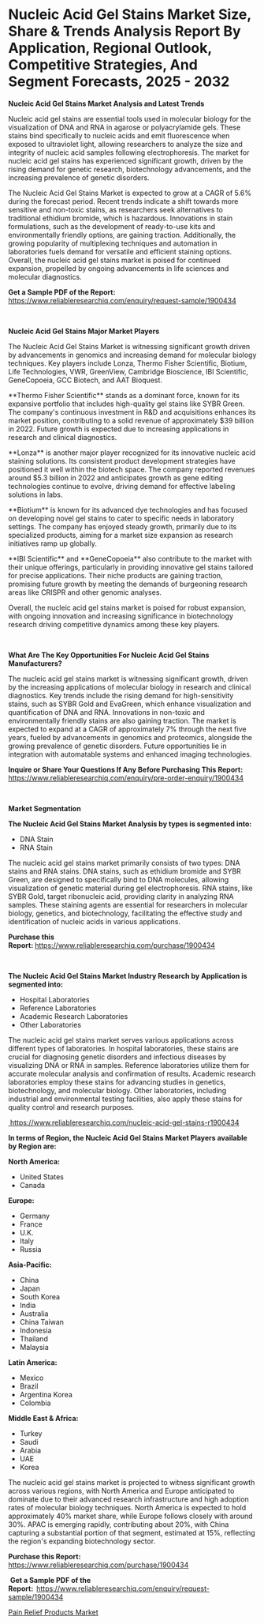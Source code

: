 <p><h1>Nucleic Acid Gel Stains Market Size, Share & Trends Analysis Report By Application, Regional Outlook, Competitive Strategies, And Segment Forecasts, 2025 - 2032</h1></p><p><strong>Nucleic Acid Gel Stains Market Analysis and Latest Trends</strong></p>
<p><p>Nucleic acid gel stains are essential tools used in molecular biology for the visualization of DNA and RNA in agarose or polyacrylamide gels. These stains bind specifically to nucleic acids and emit fluorescence when exposed to ultraviolet light, allowing researchers to analyze the size and integrity of nucleic acid samples following electrophoresis. The market for nucleic acid gel stains has experienced significant growth, driven by the rising demand for genetic research, biotechnology advancements, and the increasing prevalence of genetic disorders.</p><p>The Nucleic Acid Gel Stains Market is expected to grow at a CAGR of 5.6% during the forecast period. Recent trends indicate a shift towards more sensitive and non-toxic stains, as researchers seek alternatives to traditional ethidium bromide, which is hazardous. Innovations in stain formulations, such as the development of ready-to-use kits and environmentally friendly options, are gaining traction. Additionally, the growing popularity of multiplexing techniques and automation in laboratories fuels demand for versatile and efficient staining options. Overall, the nucleic acid gel stains market is poised for continued expansion, propelled by ongoing advancements in life sciences and molecular diagnostics.</p></p>
<p><strong>Get a Sample PDF of the Report:&nbsp;</strong> <a href="https://www.reliableresearchiq.com/enquiry/request-sample/1900434?utm_campaign=3318&utm_medium=2&utm_source=Github&utm_content=ia&utm_term=08032025&utm_id=nucleic-acid-gel-stains">https://www.reliableresearchiq.com/enquiry/request-sample/1900434</a></p>
<p>&nbsp;</p>
<p><strong>Nucleic Acid Gel Stains Major Market Players</strong></p>
<p><p>The Nucleic Acid Gel Stains Market is witnessing significant growth driven by advancements in genomics and increasing demand for molecular biology techniques. Key players include Lonza, Thermo Fisher Scientific, Biotium, Life Technologies, VWR, GreenView, Cambridge Bioscience, IBI Scientific, GeneCopoeia, GCC Biotech, and AAT Bioquest.</p><p>**Thermo Fisher Scientific** stands as a dominant force, known for its expansive portfolio that includes high-quality gel stains like SYBR Green. The company's continuous investment in R&D and acquisitions enhances its market position, contributing to a solid revenue of approximately $39 billion in 2022. Future growth is expected due to increasing applications in research and clinical diagnostics.</p><p>**Lonza** is another major player recognized for its innovative nucleic acid staining solutions. Its consistent product development strategies have positioned it well within the biotech space. The company reported revenues around $5.3 billion in 2022 and anticipates growth as gene editing technologies continue to evolve, driving demand for effective labeling solutions in labs.</p><p>**Biotium** is known for its advanced dye technologies and has focused on developing novel gel stains to cater to specific needs in laboratory settings. The company has enjoyed steady growth, primarily due to its specialized products, aiming for a market size expansion as research initiatives ramp up globally.</p><p>**IBI Scientific** and **GeneCopoeia** also contribute to the market with their unique offerings, particularly in providing innovative gel stains tailored for precise applications. Their niche products are gaining traction, promising future growth by meeting the demands of burgeoning research areas like CRISPR and other genomic analyses.</p><p>Overall, the nucleic acid gel stains market is poised for robust expansion, with ongoing innovation and increasing significance in biotechnology research driving competitive dynamics among these key players.</p></p>
<p>&nbsp;</p>
<p><strong>What Are The Key Opportunities For Nucleic Acid Gel Stains Manufacturers?</strong></p>
<p><p>The nucleic acid gel stains market is witnessing significant growth, driven by the increasing applications of molecular biology in research and clinical diagnostics. Key trends include the rising demand for high-sensitivity stains, such as SYBR Gold and EvaGreen, which enhance visualization and quantification of DNA and RNA. Innovations in non-toxic and environmentally friendly stains are also gaining traction. The market is expected to expand at a CAGR of approximately 7% through the next five years, fueled by advancements in genomics and proteomics, alongside the growing prevalence of genetic disorders. Future opportunities lie in integration with automatable systems and enhanced imaging technologies.</p></p>
<p><strong>Inquire or Share Your Questions If Any Before Purchasing This Report:</strong> <a href="https://www.reliableresearchiq.com/enquiry/pre-order-enquiry/1900434?utm_campaign=3318&utm_medium=2&utm_source=Github&utm_content=ia&utm_term=08032025&utm_id=nucleic-acid-gel-stains">https://www.reliableresearchiq.com/enquiry/pre-order-enquiry/1900434</a></p>
<p>&nbsp;</p>
<p><strong>Market Segmentation</strong></p>
<p><strong>The Nucleic Acid Gel Stains Market Analysis by types is segmented into:</strong></p>
<p><ul><li>DNA Stain</li><li>RNA Stain</li></ul></p>
<p><p>The nucleic acid gel stains market primarily consists of two types: DNA stains and RNA stains. DNA stains, such as ethidium bromide and SYBR Green, are designed to specifically bind to DNA molecules, allowing visualization of genetic material during gel electrophoresis. RNA stains, like SYBR Gold, target ribonucleic acid, providing clarity in analyzing RNA samples. These staining agents are essential for researchers in molecular biology, genetics, and biotechnology, facilitating the effective study and identification of nucleic acids in various applications.</p></p>
<p><strong>Purchase this Report:&nbsp;</strong><a href="https://www.reliableresearchiq.com/purchase/1900434?utm_campaign=3318&utm_medium=2&utm_source=Github&utm_content=ia&utm_term=08032025&utm_id=nucleic-acid-gel-stains">https://www.reliableresearchiq.com/purchase/1900434</a></p>
<p>&nbsp;</p>
<p><strong>The Nucleic Acid Gel Stains Market Industry Research by Application is segmented into:</strong></p>
<p><ul><li>Hospital Laboratories</li><li>Reference Laboratories</li><li>Academic Research Laboratories</li><li>Other Laboratories</li></ul></p>
<p><p>The nucleic acid gel stains market serves various applications across different types of laboratories. In hospital laboratories, these stains are crucial for diagnosing genetic disorders and infectious diseases by visualizing DNA or RNA in samples. Reference laboratories utilize them for accurate molecular analysis and confirmation of results. Academic research laboratories employ these stains for advancing studies in genetics, biotechnology, and molecular biology. Other laboratories, including industrial and environmental testing facilities, also apply these stains for quality control and research purposes.</p></p>
<p><a href="https://www.reliableresearchiq.com/nucleic-acid-gel-stains-r1900434?utm_campaign=3318&utm_medium=2&utm_source=Github&utm_content=ia&utm_term=08032025&utm_id=nucleic-acid-gel-stains">&nbsp;https://www.reliableresearchiq.com/nucleic-acid-gel-stains-r1900434</a></p>
<p><strong>In terms of Region, the Nucleic Acid Gel Stains Market Players available by Region are:</strong></p>
<p>
    <p> <strong> North America: </strong>
        <ul>
            <li>United States</li>
            <li>Canada</li>
        </ul>
        </p> 
    <p> <strong> Europe: </strong>
        <ul>
            <li>Germany</li>
            <li>France</li>
            <li>U.K.</li>
            <li>Italy</li>
            <li>Russia</li>
        </ul>
        </p> 
    <p> <strong> Asia-Pacific: </strong>
        <ul>
            <li>China</li>
            <li>Japan</li>
            <li>South Korea</li>
            <li>India</li>
            <li>Australia</li>
            <li>China Taiwan</li>
            <li>Indonesia</li>
            <li>Thailand</li>
            <li>Malaysia</li>
        </ul>
        </p> 
    <p> <strong> Latin America: </strong>
        <ul>
            <li>Mexico</li>
            <li>Brazil</li>
            <li>Argentina Korea</li>
            <li>Colombia</li>
        </ul>
        </p> 
    <p> <strong> Middle East & Africa: </strong>
        <ul>
            <li>Turkey</li>
            <li>Saudi</li>
            <li>Arabia</li>
            <li>UAE</li>
            <li>Korea</li>
        </ul>
    </p>
    </p>
<p><p>The nucleic acid gel stains market is projected to witness significant growth across various regions, with North America and Europe anticipated to dominate due to their advanced research infrastructure and high adoption rates of molecular biology techniques. North America is expected to hold approximately 40% market share, while Europe follows closely with around 30%. APAC is emerging rapidly, contributing about 20%, with China capturing a substantial portion of that segment, estimated at 15%, reflecting the region's expanding biotechnology sector.</p></p>
<p><strong>Purchase this Report: </strong><a href="https://www.reliableresearchiq.com/purchase/1900434?utm_campaign=3318&utm_medium=2&utm_source=Github&utm_content=ia&utm_term=08032025&utm_id=nucleic-acid-gel-stains">https://www.reliableresearchiq.com/purchase/1900434</a></p>
<p>&nbsp;<strong>Get a Sample PDF of the Report:&nbsp;&nbsp;</strong><a href="https://www.reliableresearchiq.com/enquiry/request-sample/1900434?utm_campaign=3318&utm_medium=2&utm_source=Github&utm_content=ia&utm_term=08032025&utm_id=nucleic-acid-gel-stains">https://www.reliableresearchiq.com/enquiry/request-sample/1900434</a></p>
<p><strong></strong></p>
<p><p><a href="https://github.com/shamyzinniwl/Market-Research-Report-List-1/blob/main/pain-relief-products-market.md?utm_campaign=3318&utm_medium=2&utm_source=Github&utm_content=ia&utm_term=08032025&utm_id=nucleic-acid-gel-stains">Pain Relief Products Market</a></p></p>